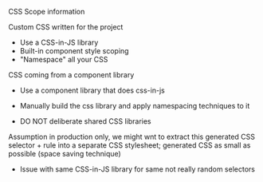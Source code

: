 CSS Scope information

Custom CSS written for the project
- Use a CSS-in-JS library
- Built-in component style scoping
- "Namespace" all your CSS

CSS coming from a component library
- Use a component library that does css-in-js
- Manually build the css library and apply namespacing techniques to it


- DO NOT deliberate shared CSS libraries

Assumption in production only, we might wnt to extract this generated CSS selector + rule into a separate CSS stylesheet; generated CSS as small as possible (space saving technique)
- Issue with same CSS-in-JS library for same not really random selectors
